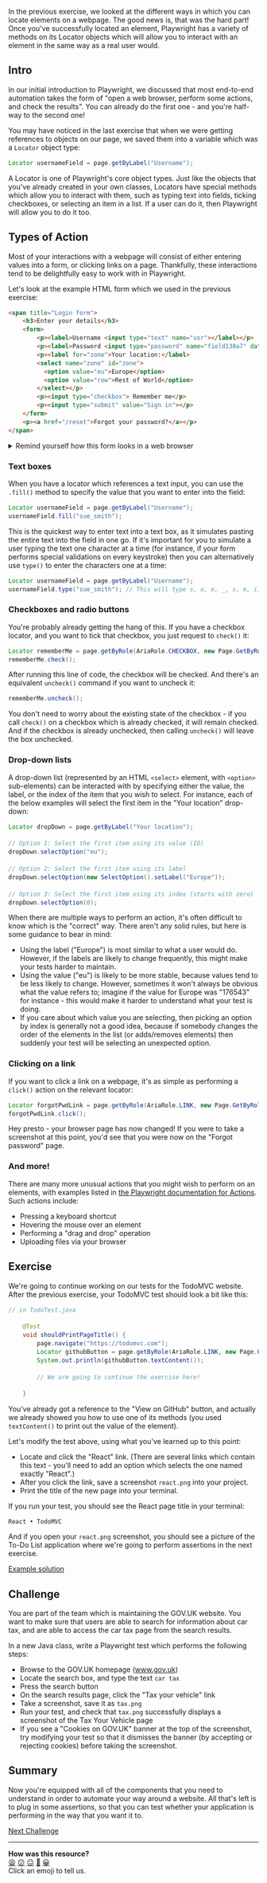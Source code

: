 In the previous exercise, we looked at the different ways in which you can 
locate elements on a webpage. The good news is, that was the hard part! Once 
you've successfully located an element, Playwright has a variety of methods 
on its Locator objects which will allow you to interact with an element in 
the same way as a real user would.

<!-- OMITTED -->

## Intro

In our initial introduction to Playwright, we discussed that most end-to-end 
automation takes the form of "open a web browser, perform some actions, and 
check the results". You can already do the first one - and you're half-way to 
the second one!

You may have noticed in the last exercise that when we were getting references 
to objects on our page, we saved them into a variable which was a `Locator` 
object type:

```java
Locator usernameField = page.getByLabel("Username");
```

A Locator is one of Playwright's core object types. Just like the objects that 
you've already created in your own classes, Locators have special methods 
which allow you to interact with them, such as typing text into fields, 
ticking checkboxes, or selecting an item in a list. If a user can do it, then 
Playwright will allow you to do it too.

## Types of Action

Most of your interactions with a webpage will consist of either entering 
values into a form, or clicking links on a page. Thankfully, these 
interactions tend to be delightfully easy to work with in Playwright.

Let's look at the example HTML form which we used in the previous exercise: 

```html
<span title="Login form">
    <h3>Enter your details</h3>
    <form>
        <p><label>Username <input type="text" name="usr"></label></p>
        <p><label>Password <input type="password" name="field130a7" data-testid="passwordField"></label></p>
        <p><label for="zone">Your location:</label>
        <select name="zone" id="zone">
		  <option value="eu">Europe</option>
          <option value="row">Rest of World</option>
        </select></p>
        <p><input type="checkbox"> Remember me</p>
        <p><input type="submit" value="Sign in"></p>
    </form>
    <p><a href="/reset">Forgot your password?</a></p>
</span>
```

<details>
  <summary>Remind yourself how this form looks in a web browser</summary>
    
  ![Screenshot of login form](loginform.png)

</details>

### Text boxes

When you have a locator which references a text input, you can use the 
`.fill()` method to specify the value that you want to enter into the field: 

```java
Locator usernameField = page.getByLabel("Username");
usernameField.fill("sue_smith");
```

This is the quickest way to enter text into a text box, as it simulates 
pasting the entire text into the field in one go. If it's important for you to 
simulate a user typing the text one character at a time (for instance, if your 
form performs special validations on every keystroke) then you can 
alternatively use `type()` to enter the characters one at a time:

```java
Locator usernameField = page.getByLabel("Username");
usernameField.type("sue_smith"); // This will type s, u, e, _, s, m, i, t, h
``` 

### Checkboxes and radio buttons

You're probably already getting the hang of this. If you have a checkbox 
locator, and you want to tick that checkbox, you just request to `check()` it:

```java
Locator rememberMe = page.getByRole(AriaRole.CHECKBOX, new Page.GetByRoleOptions().setName("Remember me"));
rememberMe.check();
```

After running this line of code, the checkbox will be checked. And there's an 
equivalent `uncheck()` command if you want to uncheck it:

```java
rememberMe.uncheck();
```

You don't need to worry about the existing state of the checkbox - if you 
call `check()` on a checkbox which is already checked, it will remain checked. 
And if the checkbox is already unchecked, then calling `uncheck()` will leave 
the box unchecked.

### Drop-down lists

A drop-down list (represented by an HTML `<select>` element, with `<option>` 
sub-elements) can be interacted with by specifying either the value, the 
label, or the index of the item that you wish to select. For instance, each 
of the below examples will select the first item in the "Your location" 
drop-down:

```java
Locator dropDown = page.getByLabel("Your location");

// Option 1: Select the first item using its value (ID)
dropDown.selectOption("eu");

// Option 2: Select the first item using its label
dropDown.selectOption(new SelectOption().setLabel("Europe"));

// Option 3: Select the first item using its index (starts with zero)
dropDown.selectOption(0);
```

When there are multiple ways to perform an action, it's often difficult to 
know which is the "correct" way. There aren't any solid rules, but here is 
some guidance to bear in mind:

* Using the label ("Europe") is most similar to what a user would do. 
However, if the labels are likely to change frequently, this might make your 
tests harder to maintain.
* Using the value ("eu") is likely to be more stable, because values tend to 
be less likely to change. However, sometimes it won't always be obvious what 
the value refers to; imagine if the value for Europe was "176543" for 
instance - this would make it harder to understand what your test is doing.
* If you care about which value you are selecting, then picking an option by 
index is generally not a good idea, because if somebody changes the order of 
the elements in the list (or adds/removes elements) then suddenly your test 
will be selecting an unexpected option.

### Clicking on a link

If you want to click a link on a webpage, it's as simple as performing a 
`click()` action on the relevant locator:

```java
Locator forgotPwdLink = page.getByRole(AriaRole.LINK, new Page.GetByRoleOptions().setName("Forgot your password?"));
forgotPwdLink.click();
```

Hey presto - your browser page has now changed! If you were to take a 
screenshot at this point, you'd see that you were now on the "Forgot password" 
page.

### And more!

There are many more unusual actions that you might wish to perform on an 
elements, with examples listed in [the Playwright documentation for 
Actions](https://playwright.dev/java/docs/input). Such actions include:

* Pressing a keyboard shortcut
* Hovering the mouse over an element
* Performing a "drag and drop" operation
* Uploading files via your browser

## Exercise

We're going to continue working on our tests for the TodoMVC website. After 
the previous exercise, your TodoMVC test should look a bit like this:

```java
// in TodoTest.java

    @Test
    void shouldPrintPageTitle() {
        page.navigate("https://todomvc.com");
        Locator githubButton = page.getByRole(AriaRole.LINK, new Page.GetByRoleOptions().setName("View on GitHub"));
        System.out.println(githubButton.textContent());

        // We are going to continue the exercise here!

    }
```

You've already got a reference to the "View on GitHub" button, and actually we 
already showed you how to use one of its methods (you used `textContent()` to 
print out the value of the element).

Let's modify the test above, using what you've learned up to this point:

* Locate and click the "React" link. (There are several links which contain 
this text - you'll need to add an option which selects the one named exactly 
"React".)
* After you click the link, save a screenshot `react.png` into your project.
* Print the title of the new page into your terminal.

If you run your test, you should see the React page title in your terminal: 

```
React • TodoMVC
```

And if you open your `react.png` screenshot, you should see a picture of the 
To-Do List application where we're going to perform assertions in the next 
exercise.

[Example solution]() <!-- OMITTED -->

## Challenge

You are part of the team which is maintaining the GOV.UK website. You want 
to make sure that users are able to search for information about car tax, 
and are able to access the car tax page from the search results.

In a new Java class, write a Playwright test which performs the following 
steps:

* Browse to the GOV.UK homepage (www.gov.uk)
* Locate the search box, and type the text `car tax`
* Press the search button
* On the search results page, click the "Tax your vehicle" link
* Take a screenshot, save it as `tax.png`
* Run your test, and check that `tax.png` successfully displays a 
screenshot of the Tax Your Vehicle page
* If you see a "Cookies on GOV.UK" banner at the top of the screenshot, 
try modifying your test so that it dismisses the banner (by accepting or 
rejecting cookies) before taking the screenshot.

## Summary

Now you're equipped with all of the components that you need to understand in 
order to automate your way around a website. All that's left is to plug in 
some assertions, so that you can test whether your application is performing 
in the way that you want it to.

[Next Challenge](06_assertions.md)

<!-- BEGIN GENERATED SECTION DO NOT EDIT -->

---

**How was this resource?**  
[😫](https://airtable.com/shrUJ3t7KLMqVRFKR?prefill_Repository=makersacademy%2Fjava-fundamentals-with-intellij&prefill_File=playwright%2F05_actions.md&prefill_Sentiment=😫) [😕](https://airtable.com/shrUJ3t7KLMqVRFKR?prefill_Repository=makersacademy%2Fjava-fundamentals-with-intellij&prefill_File=playwright%2F05_actions.md&prefill_Sentiment=😕) [😐](https://airtable.com/shrUJ3t7KLMqVRFKR?prefill_Repository=makersacademy%2Fjava-fundamentals-with-intellij&prefill_File=playwright%2F05_actions.md&prefill_Sentiment=😐) [🙂](https://airtable.com/shrUJ3t7KLMqVRFKR?prefill_Repository=makersacademy%2Fjava-fundamentals-with-intellij&prefill_File=playwright%2F05_actions.md&prefill_Sentiment=🙂) [😀](https://airtable.com/shrUJ3t7KLMqVRFKR?prefill_Repository=makersacademy%2Fjava-fundamentals-with-intellij&prefill_File=playwright%2F05_actions.md&prefill_Sentiment=😀)  
Click an emoji to tell us.

<!-- END GENERATED SECTION DO NOT EDIT -->
